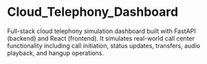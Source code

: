 # Cloud_Telephony_Dashboard
Full-stack cloud telephony simulation dashboard built with FastAPI (backend) and React (frontend). It simulates real-world call center functionality including call initiation, status updates, transfers, audio playback, and hangup operations.
